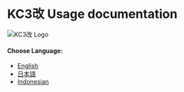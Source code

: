 # KC3改 Usage documentation
![KC3改 Logo](https://raw.githubusercontent.com/KC3Kai/KC3Kai/master/src/assets/img/logo/128.png)

#### Choose Language:
* [English](https://github.com/KC3Kai/kc3-docs/tree/master/en)
* [日本語](https://github.com/KC3Kai/kc3-docs/tree/master/jp)
* [Indonesian](https://github.com/KC3Kai/kc3-docs/tree/master/id)